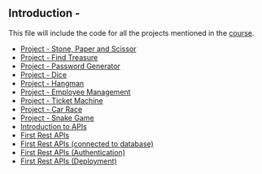 ## Introduction -
This file will include the code for all the projects mentioned in the <a href='https://udemy.com/course/complete-python-in-hindi'> course</a>. 
- <a href="https://github.com/TechGram-Academy/Rock-Paper-Scissor-Python/blob/main/code.py"> Project - Stone, Paper and Scissor</a> 
- <a href="https://github.com/TechGram-Academy/project-find-treasure/blob/main/code.py"> Project - Find Treasure</a> 
- <a href="https://github.com/TechGram-Academy/project-password-generator-python/blob/main/code.py"> Project - Password Generator</a> 
- <a href="https://github.com/TechGram-Academy/project-dice"> Project - Dice</a> 
- <a href="https://github.com/TechGram-Academy/project-hangman-python"> Project - Hangman</a> 
- <a href="https://github.com/TechGram-Academy/employee-management-python"> Project - Employee Management</a> 
- <a href="https://github.com/TechGram-Academy/Ticket-Machine-Python"> Project - Ticket Machine</a> 
- <a href="https://github.com/TechGram-Academy/car-race-python-turtle"> Project - Car Race</a> 
- <a href="https://github.com/TechGram-Academy/Snake-Game-Python"> Project - Snake Game</a> 
- <a href="https://github.com/TechGram-Academy/Flask-course-in-hindi/blob/master/1.%20Introduction%20to%20APIs.md"> Introduction to APIs</a>
- <a href="https://github.com/TechGram-Academy/First-Rest-APIs">First Rest APIs</a>
- <a href="https://github.com/TechGram-Academy/Rest-APIs-with-database">First Rest APIs (connected to database)</a>
- <a href="https://github.com/TechGram-Academy/REST-APIs-with-Authentication">First Rest APIs (Authentication)</a>
- <a href="https://github.com/TechGram-Academy/Flask-API-deployment">First Rest APIs (Deployment)</a>

























